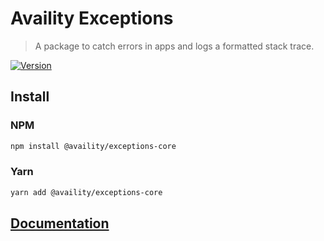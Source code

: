 # Availity Exceptions

> A package to catch errors in apps and logs a formatted stack trace.

[![Version](https://img.shields.io/npm/v/@availity/exceptions-core.svg?style=for-the-badge)](https://www.npmjs.com/package/@availity/exceptions-core)

## Install

### NPM

```bash
npm install @availity/exceptions-core
```

### Yarn

```bash
yarn add @availity/exceptions-core
```

## [Documentation](https://availity.github.io/sdk-js/resources/exceptions)

